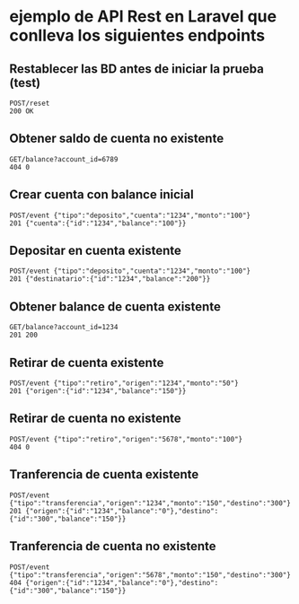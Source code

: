 # ejemplo de API Rest en Laravel que conlleva los siguientes endpoints

## Restablecer las BD antes de iniciar la prueba (test)

```
POST/reset
200 OK
```

## Obtener saldo de cuenta no existente

```
GET/balance?account_id=6789
404 0
```

## Crear cuenta con balance inicial

```
POST/event {"tipo":"deposito","cuenta":"1234","monto":"100"}
201 {"cuenta":{"id":"1234","balance":"100"}}
```

## Depositar en cuenta existente

```
POST/event {"tipo":"deposito","cuenta":"1234","monto":"100"}
201 {"destinatario":{"id":"1234","balance":"200"}}
```

## Obtener balance de cuenta existente

```
GET/balance?account_id=1234
201 200
```

## Retirar de cuenta existente

```
POST/event {"tipo":"retiro","origen":"1234","monto":"50"}
201 {"origen":{"id":"1234","balance":"150"}}
```

## Retirar de cuenta no existente

```
POST/event {"tipo":"retiro","origen":"5678","monto":"100"}
404 0
```

## Tranferencia de cuenta existente

```
POST/event {"tipo":"transferencia","origen":"1234","monto":"150","destino":"300"}
201 {"origen":{"id":"1234","balance":"0"},"destino":{"id":"300","balance":"150"}}
```

## Tranferencia de cuenta no existente

```
POST/event {"tipo":"transferencia","origen":"5678","monto":"150","destino":"300"}
404 {"origen":{"id":"1234","balance":"0"},"destino":{"id":"300","balance":"150"}}
```
